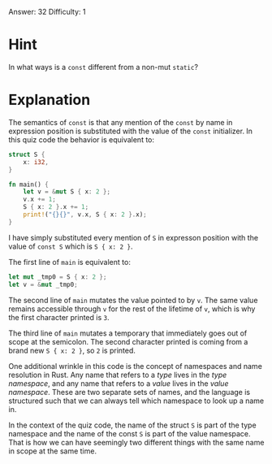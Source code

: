 Answer: 32
Difficulty: 1

# Hint

In what ways is a `const` different from a non-mut `static`?

# Explanation

The semantics of `const` is that any mention of the `const` by name in
expression position is substituted with the value of the `const` initializer. In
this quiz code the behavior is equivalent to:

```rust
struct S {
    x: i32,
}

fn main() {
    let v = &mut S { x: 2 };
    v.x += 1;
    S { x: 2 }.x += 1;
    print!("{}{}", v.x, S { x: 2 }.x);
}
```

I have simply substituted every mention of `S` in expresson position with the
value of `const S` which is `S { x: 2 }`.

The first line of `main` is equivalent to:

```rust
let mut _tmp0 = S { x: 2 };
let v = &mut _tmp0;
```

The second line of `main` mutates the value pointed to by `v`. The same value
remains accessible through `v` for the rest of the lifetime of `v`, which is why
the first character printed is `3`.

The third line of `main` mutates a temporary that immediately goes out of scope
at the semicolon. The second character printed is coming from a brand new `S {
x: 2 }`, so `2` is printed.

One additional wrinkle in this code is the concept of namespaces and name
resolution in Rust. Any name that refers to a *type* lives in the *type
namespace*, and any name that refers to a *value* lives in the *value
namespace*. These are two separate sets of names, and the language is structured
such that we can always tell which namespace to look up a name in.

In the context of the quiz code, the name of the struct `S` is part of the type
namespace and the name of the const `S` is part of the value namespace. That is
how we can have seemingly two different things with the same name in scope at
the same time.
